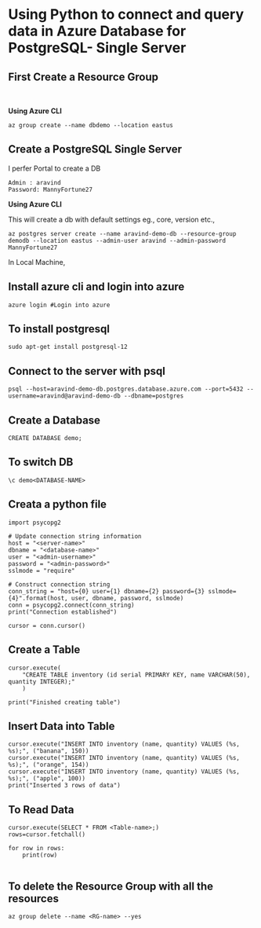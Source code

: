# Using Python to connect and query data in Azure Database for PostgreSQL- Single Server

## First Create a Resource Group
<br>

**Using Azure CLI**

```
az group create --name dbdemo --location eastus
```

## Create a PostgreSQL Single Server

I perfer Portal to create a DB

```
Admin : aravind
Password: MannyFortune27
```    

**Using Azure CLI**

This will create a db with default settings eg., core, version etc.,

```
az postgres server create --name aravind-demo-db --resource-group demodb --location eastus --admin-user aravind --admin-password MannyFortune27
```

In Local Machine,

## Install azure cli and login into azure

```
azure login #Login into azure 
 ```

## To install postgresql 

```
sudo apt-get install postgresql-12
```

## Connect to the server with psql

```
psql --host=aravind-demo-db.postgres.database.azure.com --port=5432 --username=aravind@aravind-demo-db --dbname=postgres
```

## Create a Database 

```
CREATE DATABASE demo;
```

## To switch DB

```
\c demo<DATABASE-NAME>
```

## Creata a python file

```
import psycopg2

# Update connection string information
host = "<server-name>"
dbname = "<database-name>"
user = "<admin-username>"
password = "<admin-password>"
sslmode = "require"

# Construct connection string
conn_string = "host={0} user={1} dbname={2} password={3} sslmode={4}".format(host, user, dbname, password, sslmode)
conn = psycopg2.connect(conn_string)
print("Connection established")

cursor = conn.cursor()
```
## Create a Table

```
cursor.execute(
    "CREATE TABLE inventory (id serial PRIMARY KEY, name VARCHAR(50), quantity INTEGER);"
    )

print("Finished creating table")
```

## Insert Data into Table 

```
cursor.execute("INSERT INTO inventory (name, quantity) VALUES (%s, %s);", ("banana", 150))
cursor.execute("INSERT INTO inventory (name, quantity) VALUES (%s, %s);", ("orange", 154))
cursor.execute("INSERT INTO inventory (name, quantity) VALUES (%s, %s);", ("apple", 100))
print("Inserted 3 rows of data")
```

## To Read Data

```
cursor.execute(SELECT * FROM <Table-name>;)
rows=cursor.fetchall()

for row in rows:
    print(row)
    
```

## To delete the Resource Group with all the resources

```
az group delete --name <RG-name> --yes
```